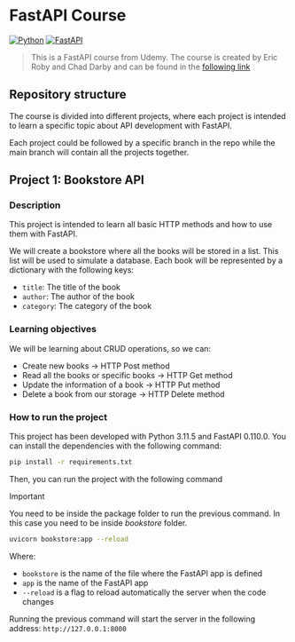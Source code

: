# FastAPI Course

[![Python](https://img.shields.io/badge/Python-3.11+-yellow?style=for-the-badge&logo=python&logoColor=white&labelColor=101010)](https://python.org)
[![FastAPI](https://img.shields.io/badge/FastAPI-0.110.0-005571?style=for-the-badge&logo=fastapi&logoColor=white&labelColor=101010)](https://fastapi.tiangolo.com)

> This is a FastAPI course from Udemy. The course is created by Eric Roby and Chad Darby and can be found in the [following link](https://www.udemy.com/course/fastapi-the-complete-course/)

## Repository structure

The course is divided into different projects, where each project is intended to learn a specific topic about API development with FastAPI.

Each project could be followed by a specific branch in the repo while the main branch will contain all the projects together.

## Project 1: Bookstore API

### Description

This project is intended to learn all basic HTTP methods and how to use them with FastAPI.

We will create a bookstore where all the books will be stored in a list. This list will be used to simulate a database.
Each book will be represented by a dictionary with the following keys:
- `title`: The title of the book
- `author`: The author of the book
- `category`: The category of the book

### Learning objectives

We will be learning about CRUD operations, so we can:
- Create new books -> HTTP Post method
- Read all the books or specific books -> HTTP Get method
- Update the information of a book -> HTTP Put method
- Delete a book from our storage -> HTTP Delete method

### How to run the project

This project has been developed with Python 3.11.5 and FastAPI 0.110.0. You can install the dependencies with the following command:

```bash
pip install -r requirements.txt
```

Then, you can run the project with the following command

> [!IMPORTANT]
> You need to be inside the package folder to run the previous command. In this case you need to be inside _bookstore_ folder.

```bash
uvicorn bookstore:app --reload
```

Where:
- `bookstore` is the name of the file where the FastAPI app is defined
- `app` is the name of the FastAPI app
- `--reload` is a flag to reload automatically the server when the code changes

Running the previous command will start the server in the following address: `http://127.0.0.1:8000`

